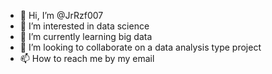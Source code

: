 - 👋 Hi, I’m @JrRzf007
- 👀 I’m interested in data science
- 🌱 I’m currently learning big data
- 💞️ I’m looking to collaborate on a data analysis type project
- 📫 How to reach me by my email

<!---
JrRzf007/JrRzf007 is a ✨ special ✨ repository because its `README.md` (this file) appears on your GitHub profile.
You can click the Preview link to take a look at your changes.
--->
